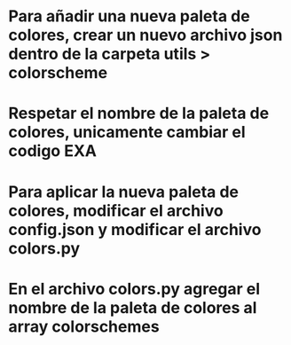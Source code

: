 # Para añadir una nueva paleta de colores, crear un nuevo archivo json dentro de la carpeta utils > colorscheme
# Respetar el nombre de la paleta de colores, unicamente cambiar el codigo EXA
# Para aplicar la nueva paleta de colores, modificar el archivo config.json y modificar el archivo colors.py
# En el archivo colors.py agregar el nombre de la paleta de colores al array colorschemes
